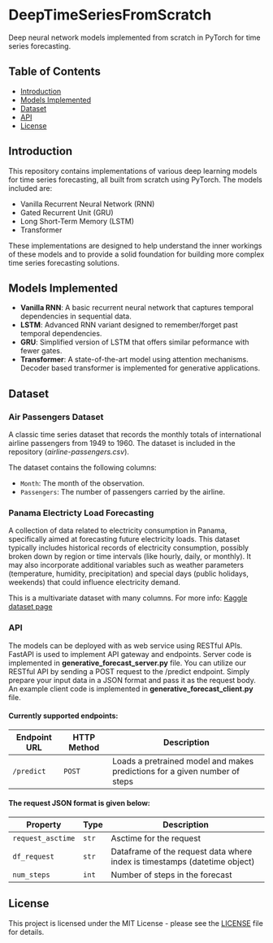# DeepTimeSeriesFromScratch
Deep neural network models implemented from scratch in PyTorch for time series forecasting.

## Table of Contents
- [Introduction](#introduction)
- [Models Implemented](#models-implemented)
- [Dataset](#dataset)
- [API](#api)
- [License](#license)

## Introduction
This repository contains implementations of various deep learning models for time series forecasting, all built from scratch using PyTorch. The models included are:
- Vanilla Recurrent Neural Network (RNN)
- Gated Recurrent Unit (GRU)
- Long Short-Term Memory (LSTM)
- Transformer

These implementations are designed to help understand the inner workings of these models and to provide a solid foundation for building more complex time series forecasting solutions.

## Models Implemented
- **Vanilla RNN**: A basic recurrent neural network that captures temporal dependencies in sequential data.
- **LSTM**: Advanced RNN variant designed to remember/forget past temporal dependencies.
- **GRU**: Simplified version of LSTM that offers similar peformance with fewer gates. 
- **Transformer**: A state-of-the-art model using attention mechanisms. Decoder based transformer is implemented for generative applications.

## Dataset
### Air Passengers Dataset
A classic time series dataset that records the monthly totals of international airline passengers from 1949 to 1960. The dataset is included in the repository (*airline-passengers.csv*).

The dataset contains the following columns:
- `Month`: The month of the observation.
- `Passengers`: The number of passengers carried by the airline.

### Panama Electricty Load Forecasting
A collection of data related to electricity consumption in Panama, specifically aimed at forecasting future electricity loads. This dataset typically includes historical records of electricity consumption, possibly broken down by region or time intervals (like hourly, daily, or monthly). It may also incorporate additional variables such as weather parameters (temperature, humidity, precipitation) and special days (public holidays, weekends) that could influence electricity demand.

This is a multivariate dataset with many columns. For more info: [Kaggle dataset page](https://www.kaggle.com/datasets/pateljay731/panama-electricity-load-forecasting/)

### API
The models can be deployed with as web service using RESTful APIs. FastAPI is used to implement API gateway and endpoints. Server code is implemented in **generative_forecast_server.py** file. You can utilize our RESTful API by sending a POST request to the /predict endpoint. Simply prepare your input data in a JSON format and pass it as the request body. An example client code is implemented in **generative_forecast_client.py** file. 

#### Currently supported endpoints:
| Endpoint URL | HTTP Method | Description |
| --- | --- | --- |
| `/predict` | `POST` | Loads a pretrained model and makes predictions for a given number of steps |

#### The request JSON format is given below:
| Property | Type | Description |
| --- | --- | --- |
| `request_asctime` | `str` | Asctime for the request |
| `df_request` | `str` | Dataframe of the request data where index is timestamps (datetime object) |
| `num_steps` | `int` | Number of steps in the forecast |

## License
This project is licensed under the MIT License - please see the [LICENSE](LICENSE) file for details.

